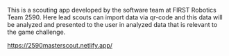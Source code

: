 This is a scouting app developed by the software team at FIRST Robotics Team 2590.
Here lead scouts can import data via qr-code and this data will be analyzed and presented to the user in analyzed data that is relevant to the game challenge. 

https://2590masterscout.netlify.app/
